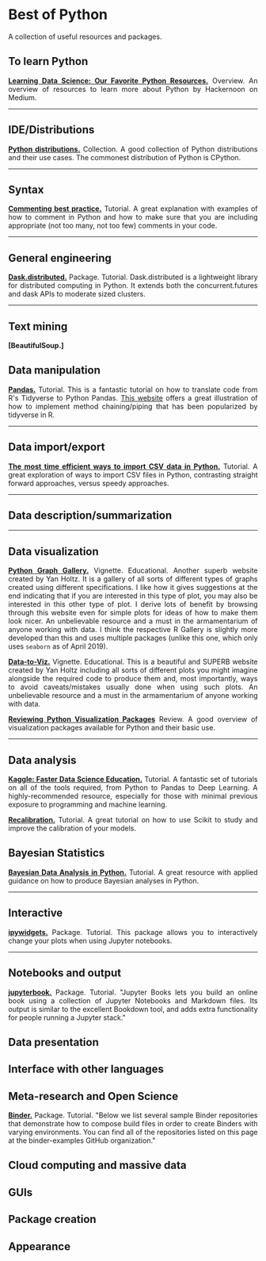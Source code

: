 # Best of Python

<div align="justify">

A collection of useful resources and packages.


## To learn Python

**[Learning Data Science: Our Favorite Python Resources.](https://hackernoon.com/learning-data-science-our-favorite-python-resources-from-free-to-not-877fca5c92f0)** Overview. An overview of resources to learn more about Python by Hackernoon on Medium.



***



## IDE/Distributions

**[Python distributions.](https://www.infoworld.com/article/3267976/python/anaconda-cpython-pypy-and-more-know-your-python-distributions.amp.html)** Collection. A good collection of Python distributions and their use cases. The commonest distribution of Python is CPython.



***

## Syntax

**[Commenting best practice.](https://realpython.com/python-comments-guide/)** Tutorial. A great explanation with examples of how to comment in Python and how to make sure that you are including appropriate (not too many, not too few) comments in your code.


***

## General engineering

**[Dask.distributed.](https://distributed.dask.org/en/latest/)** Package. Tutorial. Dask.distributed is a lightweight library for distributed computing in Python. It extends both the concurrent.futures and dask APIs to moderate sized clusters.


***


## Text mining

**[BeautifulSoup.]**



## Data manipulation

**[Pandas.](https://stmorse.github.io/journal/tidyverse-style-pandas.html)** Tutorial. This is a fantastic tutorial on how to translate code from R's Tidyverse to Python Pandas. [This website](https://tomaugspurger.github.io/method-chaining.html) offers a great illustration of how to implement method chaining/piping that has been popularized by tidyverse in R.


***


## Data import/export

**[The most time efficient ways to import CSV data in Python.](https://medium.com/casual-inference/the-most-time-efficient-ways-to-import-csv-data-in-python-cc159b44063d)** Tutorial. A great exploration of ways to import CSV files in Python, contrasting straight forward approaches, versus speedy approaches.


***


## Data description/summarization


***


## Data visualization

**[Python Graph Gallery.](https://python-graph-gallery.com/)** Vignette. Educational. Another superb website created by Yan Holtz. It is a gallery of all sorts of different types of graphs created using different specifications. I like how it gives suggestions at the end indicating that if you are interested in this type of plot, you may also be interested in this other type of plot. I derive lots of benefit by browsing through this website even for simple plots for ideas of how to make them look nicer. An unbelievable resource and a must in the armamentarium of anyone working with data. I think the respective R Gallery is slightly more developed than this and uses multiple packages (unlike this one, which only uses `seaborn` as of April 2019).

**[Data-to-Viz.](https://www.data-to-viz.com/)** Vignette. Educational. This is a beautiful and SUPERB website created by Yan Holtz including all sorts of different plots you might imagine alongside the required code to produce them and, most importantly, ways to avoid caveats/mistakes usually done when using such plots. An unbelievable resource and a must in the armamentarium of anyone working with data.

**[Reviewing Python Visualization Packages](https://towardsdatascience.com/reviewing-python-visualization-packages-fa7fe12e622b)** Review. A good overview of visualization packages available for Python and their basic use.


***


## Data analysis

**[Kaggle: Faster Data Science Education.](https://www.kaggle.com/learn/overview)** Tutorial. A fantastic set of tutorials on all of the tools required, from Python to Pandas to Deep Learning. A highly-recommended resource, especially for those with minimal previous exposure to programming and machine learning.

**[Recalibration.](https://scikit-learn.org/stable/modules/calibration.html)** Tutorial. A great tutorial on how to use Scikit to study and improve the calibration of your models.



## Bayesian Statistics

**[Bayesian Data Analysis in Python.](https://camdavidsonpilon.github.io/Probabilistic-Programming-and-Bayesian-Methods-for-Hackers/)** Tutorial. A great resource with applied guidance on how to produce Bayesian analyses in Python.


***


## Interactive

**[ipywidgets.](https://ipywidgets.readthedocs.io/en/latest/)** Package. Tutorial. This package allows you to interactively change your plots when using Jupyter notebooks.


***


## Notebooks and output

**[jupyterbook.](https://jupyterbook.org/intro.html)** Package. Tutorial. "Jupyter Books lets you build an online book using a collection of Jupyter Notebooks and Markdown files. Its output is similar to the excellent Bookdown tool, and adds extra functionality for people running a Jupyter stack."



## Data presentation





## Interface with other languages





## Meta-research and Open Science

**[Binder.](https://mybinder.readthedocs.io/en/latest/sample_repos.html)** Package. Tutorial. "Below we list several sample Binder repositories that demonstrate how to compose build files in order to create Binders with varying environments. You can find all of the repositories listed on this page at the binder-examples GitHub organization."




## Cloud computing and massive data





## GUIs





## Package creation






## Appearance


</div>
